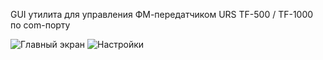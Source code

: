 GUI утилита для управления ФМ-передатчиком URS TF-500 / TF-1000 по com-порту


![Главный экран](https://github.com/user-attachments/assets/8f0b660a-0f0d-4866-abc9-db24185a205f)
![Настройки](https://github.com/user-attachments/assets/8bd7bd0f-9924-4e1c-b0e3-65d171b7ce9e)
